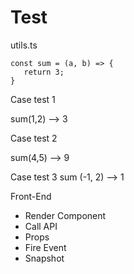 # Test

utils.ts

```
const sum = (a, b) => {
   return 3;
}
```

Case test 1

sum(1,2) --> 3

Case test 2

sum(4,5) --> 9

Case test 3
sum (-1, 2) --> 1

Front-End

- Render Component
- Call API
- Props
- Fire Event
- Snapshot
